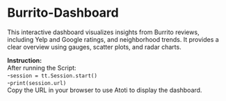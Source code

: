 # Burrito-Dashboard


This interactive dashboard visualizes insights from Burrito reviews, including Yelp and Google ratings, and neighborhood trends. 
It provides a clear overview using gauges, scatter plots, and radar charts.

**Instruction:** <br> After running the Script: <br>
-`session = tt.Session.start()`<br>
-`print(session.url)`<br>
Copy the URL in your browser to use Atoti to display the dashboard.
